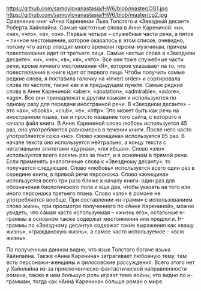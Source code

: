# 
https://github.com/samoylovanastasia/HW6/blob/master/CG1.jpg
https://github.com/samoylovanastasia/HW6/blob/master/cg2.jpg
Сравнение книг «Анна Каренина» Льва Толстого и «Звездный десант» Роберта Хайнлайна.
Самые частотные слова в Анне Карениной: «и», «не», «что», «в», «он». Первые четыре – служебные части речи, а пятое – личное местоимение, которое оказалось в этом списке, очевидно, потому что автор отводит много времени героям-мужчинам, причем повествование идет от третьего лица.
Самые частые слова в «Звездном десанте»: «и», «не», «в», «я», «что». Все они тоже служебные части речи, кроме личного местоимения «Я», которое указывает на то, что повествование в книге идет от первого лица.
Чтобы получить самые редкие слова, я поставила галочку на «Invert order» и сортировала слова по частоте, также как и в предыдущем пункте.
Самые редкие слова в Анне Карениной: «aber», «abulation», «admirable», «adore», «age». Все они принадлежат к другим языкам и используются по одному разу для передачи иностранной речи.
В «Звездном десанте» – это «ax», «books», «club», «e», «http». Это может быть как речь на иностранном языке, так и просто название того сайта, с которого я качала файл книги.
В Анне Карениной слово любовь используется 45 раз, оно употребляется равномерно в течении книги.  После него часто употребляется союз «но».  Слово «женщина» используется 85 раз. В начале текста оно используется нейтрально, а концу текста с негативными эпитетами «дурная», «погибшая». Слово «зло» используется всего восемь раз за текст, и в основном в прямой речи. 
Если применять аналогичные слова к «Звездному десанту», то получается следующее. Слово «любовь» используется всего один раз в середине книги, в прямой речи персонажа. Слово «женщина» используется всего три раза ближе к началу книги: один раз для обозначения биологичского пола и еще два, чтобы указать на того или иного персонажа третьего плана. Слово «зло» в романе не употребляется вообще. 
При составлении «н-грамм» с использованием слово жизнь, при просмотре полученного по «Анне Карениной», можно увидеть, что самая часто используемая – «жизнь его», остальные н-граммы в основном также содержат местоимения или предлоги. Н-граммы по «Звездному десанту» содержат такие выражения как «вашу жизнь», «гражданскую жизнь», а самое часто используемое – «всю жизнь».

По полученным данном видно, что язык Толстого богаче языка Хайнлайна. Также «Анна Каренина» затрагивает любовную тему, там есть персонажи-женщины и филосовские рассуждения. Всего этого нет у Хайнлайна из-за приключенческо-фантастической направленности романа, также в нем большую роль играет тема войны, что видно по н-граммам, тогда как «Анна Каренина» больше роман о мире.
